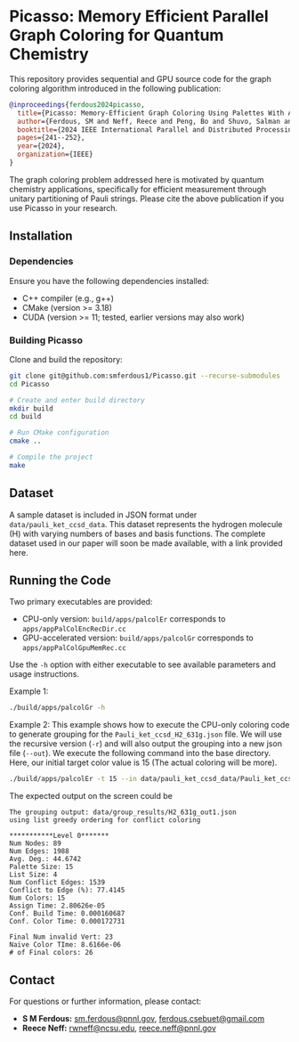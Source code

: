 # Picasso: Memory Efficient Parallel Graph Coloring for Quantum Chemistry

This repository provides sequential and GPU source code for the graph coloring algorithm introduced in the following publication:

```bibtex
@inproceedings{ferdous2024picasso,
  title={Picasso: Memory-Efficient Graph Coloring Using Palettes With Applications in Quantum Computing},
  author={Ferdous, SM and Neff, Reece and Peng, Bo and Shuvo, Salman and Minutoli, Marco and Mukherjee, Sayak and Kowalski, Karol and Becchi, Michela and Halappanavar, Mahantesh},
  booktitle={2024 IEEE International Parallel and Distributed Processing Symposium (IPDPS)},
  pages={241--252},
  year={2024},
  organization={IEEE}
}
```

The graph coloring problem addressed here is motivated by quantum chemistry applications, specifically for efficient measurement through unitary partitioning of Pauli strings. Please cite the above publication if you use Picasso in your research.

## Installation

### Dependencies
Ensure you have the following dependencies installed:
- C++ compiler (e.g., g++)
- CMake (version >= 3.18)
- CUDA (version >= 11; tested, earlier versions may also work)

### Building Picasso
Clone and build the repository:

```bash
git clone git@github.com:smferdous1/Picasso.git --recurse-submodules
cd Picasso

# Create and enter build directory
mkdir build
cd build

# Run CMake configuration
cmake ..

# Compile the project
make
```

## Dataset

A sample dataset is included in JSON format under `data/pauli_ket_ccsd_data`. This dataset represents the hydrogen molecule (H) with varying numbers of bases and basis functions. The complete dataset used in our paper will soon be made available, with a link provided here.

## Running the Code

Two primary executables are provided:
- CPU-only version: `build/apps/palcolEr` corresponds to `apps/appPalColEncRecDir.cc` 
- GPU-accelerated version: `build/apps/palcolGr` corresponds to `apps/appPalColGpuMemRec.cc`

Use the `-h` option with either executable to see available parameters and usage instructions.

Example 1:
```bash
./build/apps/palcolGr -h
```
Example 2:
This example shows  how to execute the CPU-only coloring code to generate grouping for the `Pauli_ket_ccsd_H2_631g.json` file. We will use the recursive version (`-r`) and will also output the grouping into a new json file (`--out`). We execute the following command into the base directory. Here, our initial target color value is 15 (The actual coloring will be more). 
```bash
./build/apps/palcolEr -t 15 --in data/pauli_ket_ccsd_data/Pauli_ket_ccsd_H2_631g.json --out data/group_results/H2_631g_out1.json
```
The expected output on the screen could be

```
The grouping output: data/group_results/H2_631g_out1.json
using list greedy ordering for conflict coloring

***********Level 0*******
Num Nodes: 89
Num Edges: 1988
Avg. Deg.: 44.6742
Palette Size: 15
List Size: 4
Num Conflict Edges: 1539
Conflict to Edge (%): 77.4145
Num Colors: 15
Assign Time: 2.80626e-05
Conf. Build Time: 0.000160687
Conf. Color Time: 0.000172731

Final Num invalid Vert: 23
Naive Color TIme: 8.6166e-06
# of Final colors: 26
```

## Contact

For questions or further information, please contact:

- **S M Ferdous:** [sm.ferdous@pnnl.gov](mailto:sm.ferdous@pnnl.gov), [ferdous.csebuet@gmail.com](mailto:ferdous.csebuet@gmail.com)
- **Reece Neff:** [rwneff@ncsu.edu](mailto:rwneff@ncsu.edu), [reece.neff@pnnl.gov](mailto:reece.neff@pnnl.gov)
